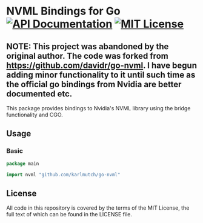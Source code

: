 # NVML Bindings for Go [![API Documentation][godoc-svg]][godoc-url] [![MIT License][license-svg]][license-url]

## NOTE: This project was abandoned by the original author. The code was forked from https://github.com/davidr/go-nvml. I have begun adding minor functionality to it until such time as the official go bindings from Nvidia are better documented etc.

This package provides bindings to Nvidia's NVML library using the bridge functionality and CGO.

## Usage

### Basic

```go
package main

import nvml "github.com/karlmutch/go-nvml"

```

## License

All code in this repository is covered by the terms of the MIT License, the full
text of which can be found in the LICENSE file.

[godoc-url]: https://godoc.org/github.com/karlmutch/go-nvml
[godoc-svg]: https://godoc.org/github.com/karlmutch/go-nvml?status.svg
[license-url]: https://github.com/karlmutch/go-nvml/blob/master/LICENSE
[license-svg]: https://img.shields.io/badge/license-MIT-blue.svg
